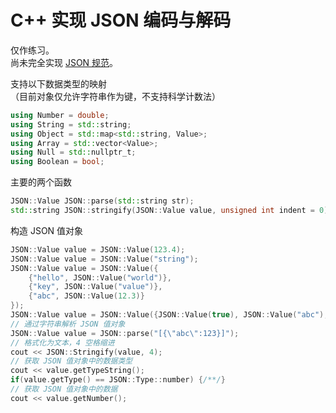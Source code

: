 # C++ 实现 JSON 编码与解码

仅作练习。  
尚未完全实现 [JSON 规范](https://www.json.org/json-zh.html)。

支持以下数据类型的映射  
（目前对象仅允许字符串作为键，不支持科学计数法）

```cpp
using Number = double;
using String = std::string;
using Object = std::map<std::string, Value>;
using Array = std::vector<Value>;
using Null = std::nullptr_t;
using Boolean = bool;
```

主要的两个函数

```cpp
JSON::Value JSON::parse(std::string str);
std::string JSON::stringify(JSON::Value value, unsigned int indent = 0);
```

构造 JSON 值对象

```cpp
JSON::Value value = JSON::Value(123.4);
JSON::Value value = JSON::Value("string");
JSON::Value value = JSON::Value({
    {"hello", JSON::Value("world")},
    {"key", JSON::Value("value")},
    {"abc", JSON::Value(12.3)}
});
JSON::Value value = JSON::Value({JSON::Value(true), JSON::Value("abc"), JSON::Value(JSON::Array{JSON::Value(12.3)})});
// 通过字符串解析 JSON 值对象
JSON::Value value = JSON::parse("[{\"abc\":123}]");
// 格式化为文本，4 空格缩进
cout << JSON::Stringify(value, 4);
// 获取 JSON 值对象中的数据类型
cout << value.getTypeString();
if(value.getType() == JSON::Type::number) {/**/}
// 获取 JSON 值对象中的数据
cout << value.getNumber();
```

